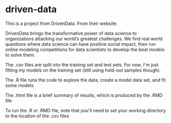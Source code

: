 # driven-data

This is a project from DrivenData.  From their website:

DrivenData brings the transformative power of data science to organizations attacking our world’s greatest challenges.
We find real world questions where data science can have positive social impact, then run online modeling competitions for data scientists to develop the best models to solve them.

The .csv files are split into the training set and test sets. For now, I'm just fitting my models on the training set (still using hold-out samples though).

The .R file runs the code to explore the data, create a model data set, and fit some models

The .html file is a brief summary of results, which is produced by the .RMD file 

To run the .R or .RMD file, note that you'll need to set your working directory to the location of the .csv files
